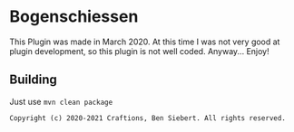 # Bogenschiessen

This Plugin was made in March 2020. At this time I was not very good at plugin development, so this plugin is not well coded. Anyway... Enjoy!

## Building

Just use ``mvn clean package``

``Copyright (c) 2020-2021 Craftions, Ben Siebert. All rights reserved.``
